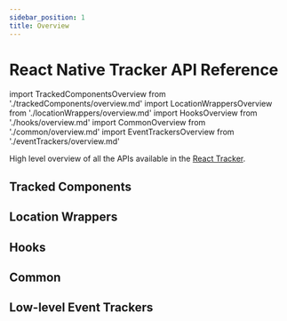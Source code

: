 ```yaml
---
sidebar_position: 1
title: Overview
---
```


# React Native Tracker API Reference

import TrackedComponentsOverview from './trackedComponents/overview.md'
import LocationWrappersOverview from './locationWrappers/overview.md'
import HooksOverview from './hooks/overview.md'
import CommonOverview from './common/overview.md'
import EventTrackersOverview from './eventTrackers/overview.md'

High level overview of all the APIs available in the [React Tracker](/tracking/react-native/api-reference/ReactNativeTracker.md).

## Tracked Components
<TrackedComponentsOverview />

## Location Wrappers
<LocationWrappersOverview />

## Hooks
<HooksOverview />

## Common
<CommonOverview />

## Low-level Event Trackers
<EventTrackersOverview />
